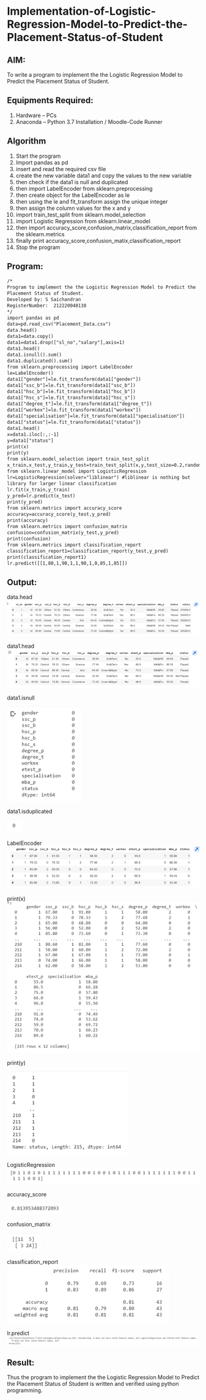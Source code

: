 # Implementation-of-Logistic-Regression-Model-to-Predict-the-Placement-Status-of-Student

## AIM:
To write a program to implement the the Logistic Regression Model to Predict the Placement Status of Student.

## Equipments Required:
1. Hardware – PCs
2. Anaconda – Python 3.7 Installation / Moodle-Code Runner

## Algorithm
1. Start the program
2. Import pandas as pd
3. insert and read the required csv file
4. create the new variable data1 and copy the values to the new variable
5. then check if the data1 is null and duplicated
6. then import LabelEncoder from sklearn.preprocessing
7. then create object for the LabelEncoder as le
8. then using the le and fit_transform assign the unique integer
9. then assign the column values for the x and y
10. import train_test_split from sklearn.model_selection 
11. import Logistic Regression from sklearn.linear_model
12. then import accuracy_score,confusion_matrix,classification_report from the sklearn.metrics
13. finally print accuracy_score,confusion_matix,classification_report
14. Stop the program

## Program:
```
/*
Program to implement the the Logistic Regression Model to Predict the Placement Status of Student.
Developed by: S Saichandran
RegisterNumber:  212220040138
*/
import pandas as pd
data=pd.read_csv("Placement_Data.csv")
data.head()
data1=data.copy()
data1=data1.drop(["sl_no","salary"],axis=1)
data1.head()
data1.isnull().sum()
data1.duplicated().sum()
from sklearn.preprocessing import LabelEncoder
le=LabelEncoder()
data1["gender"]=le.fit_transform(data1["gender"])
data1["ssc_b"]=le.fit_transform(data1["ssc_b"])
data1["hsc_b"]=le.fit_transform(data1["hsc_b"])
data1["hsc_s"]=le.fit_transform(data1["hsc_s"])
data1["degree_t"]=le.fit_transform(data1["degree_t"])
data1["workex"]=le.fit_transform(data1["workex"])
data1["specialisation"]=le.fit_transform(data1["specialisation"])
data1["status"]=le.fit_transform(data1["status"])
data1.head()
x=data1.iloc[:,:-1]
y=data1["status"]
print(x)
print(y)
from sklearn.model_selection import train_test_split
x_train,x_test,y_train,y_test=train_test_split(x,y,test_size=0.2,random_state=0)
from sklearn.linear_model import LogisticRegression
lr=LogisticRegression(solver="liblinear") #liblinear is nothing but library for larger linear classification
lr.fit(x_train,y_train)
y_pred=lr.predict(x_test)
print(y_pred)
from sklearn.metrics import accuracy_score
accuracy=accuracy_score(y_test,y_pred)
print(accuracy)
from sklearn.metrics import confusion_matrix
confusion=confusion_matrix(y_test,y_pred)
print(confusion)
from sklearn.metrics import classification_report
classification_report1=classification_report(y_test,y_pred)
print(classification_report1)
lr.predict([[1,80,1,90,1,1,90,1,0,85,1,85]])
```

## Output:
data.head
![data.head](/data_head.PNG)


data1.head
![data1.head](/data1_head.PNG)


data1.isnull

![data1.isnull](/isnull.PNG)


data1.isduplicated

![data1.isduplicated](/isduplicate.PNG)


LabelEncoder
![LabelEncoder](/LabelEncoder.PNG)


print(x)
![x values](/Print%20X.PNG)


print(y)

![y values](/Print%20Y.PNG)


LogisticRegression
![y_pred](/print%20y_pred%20(Log-Reg).PNG)


accuracy_score

![accuracy_score](/accuracy_score.PNG)


confusion_matrix

![confusion_matrix](/confusion_matrix.PNG)

classification_report
![classification_report](/classification_report.PNG)

lr.predict
![lr.predict](/lr_predict.PNG)











## Result:
Thus the program to implement the the Logistic Regression Model to Predict the Placement Status of Student is written and verified using python programming.
